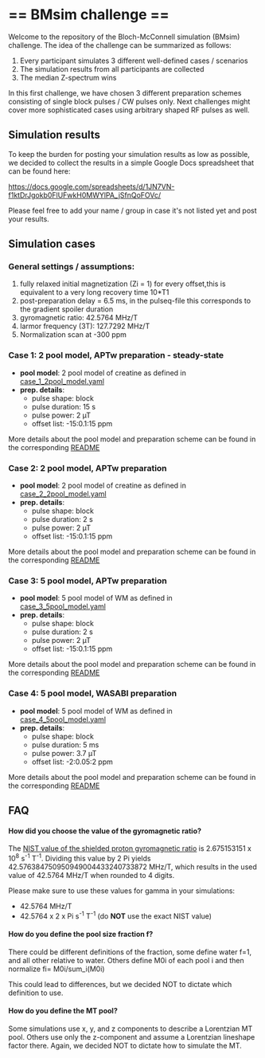# == BMsim challenge ==
Welcome to the repository of the Bloch-McConnell simulation (BMsim) challenge. 
The idea of the challenge can be summarized as follows:

  1) Every participant simulates 3 different well-defined cases / scenarios
  2) The simulation results from all participants are collected
  3) The median Z-spectrum wins

In this first challenge, we have chosen 3 different preparation schemes consisting of single block pulses / CW pulses only. Next challenges might cover more sophisticated cases using arbitrary shaped RF pulses as well.

## Simulation results
To keep the burden for posting your simulation results as low as possible, we decided to collect the results in a simple
Google Docs spreadsheet that can be found here:

https://docs.google.com/spreadsheets/d/1JN7VN-f1ktDrJgokb0FlUFwkH0MWYlPA_jSfnQoFOVc/

Please feel free to add your name / group in case it's not listed yet and post your results.

## Simulation cases
### General settings / assumptions:
  1) fully relaxed initial magnetization (Zi = 1) for every offset,this is equivalent to a very long recovery time 10*T1	
  2) post-preparation delay = 6.5 ms, in the pulseq-file this corresponds to the gradient spoiler duration
  3) gyromagnetic ratio: 42.5764 MHz/T
  4) larmor frequency (3T): 127.7292 MHz/T  
  5) Normalization scan at -300 ppm
  
### Case 1: 2 pool model, APTw preparation - steady-state
  - **pool model**: 2 pool model of creatine as defined in [case_1_2pool_model.yaml](/case_1/case_1_2pool_model.yaml)
  - **prep. details**:
    - pulse shape: block
    - pulse duration: 15 s
    - pulse power: 2 µT
    - offset list: -15:0.1:15 ppm

More details about the pool model and preparation scheme can be found in the corresponding [README](/case_1/README.md)

### Case 2: 2 pool model, APTw preparation
  - **pool model**: 2 pool model of creatine as defined in [case_2_2pool_model.yaml](/case_2/case_2_2pool_model.yaml)
  - **prep. details**:
    - pulse shape: block
    - pulse duration: 2 s
    - pulse power: 2 µT
    - offset list: -15:0.1:15 ppm

More details about the pool model and preparation scheme can be found in the corresponding [README](/case_2/README.md)

### Case 3: 5 pool model, APTw preparation
  - **pool model**: 5 pool model of WM as defined in [case_3_5pool_model.yaml](/case_3/case_3_5pool_model.yaml)
  - **prep. details**:
    - pulse shape: block
    - pulse duration: 2 s
    - pulse power: 2 µT
    - offset list: -15:0.1:15 ppm

More details about the pool model and preparation scheme can be found in the corresponding [README](/case_3/README.md)

### Case 4: 5 pool model, WASABI preparation
  - **pool model**: 5 pool model of WM as defined in [case_4_5pool_model.yaml](/case_4/case_4_5pool_model.yaml)
  - **prep. details**:
    - pulse shape: block
    - pulse duration: 5 ms
    - pulse power: 3.7 µT
    - offset list: -2:0.05:2 ppm

More details about the pool model and preparation scheme can be found in the corresponding [README](/case_4/README.md)

## FAQ
#### How did you choose the value of the gyromagnetic ratio?

The [NIST value of the shielded proton gyromagnetic ratio](https://physics.nist.gov/cgi-bin/cuu/Value?gammapp) is
2.675153151 x 10<sup>8</sup> s<sup>-1</sup> T<sup>-1</sup>. Dividing this value by 2 Pi yields 42.576384750950949004433240733872 MHz/T, which results
in the used value of 42.5764 MHz/T when rounded to 4 digits.

Please make sure to use these values for gamma in your simulations:
  - 42.5764 MHz/T
  - 42.5764 x 2 x Pi s<sup>-1</sup> T<sup>-1</sup> (do **NOT** use the exact NIST value)


#### How do you define the pool size fraction f?
There could be different definitions of the fraction, some define water f=1, and all other relative to water.
Others define M0i of each pool i and then normalize fi= M0i/sum_i(M0i)

This could lead to differences, but we decided NOT to dictate which definition to use.

#### How do you define the MT pool?
Some simulations use x, y, and z components to describe a Lorentzian MT pool.
Others use only the z-component and assume a Lorentzian lineshape factor there.
Again, we decided NOT to dictate how to simulate the MT.
